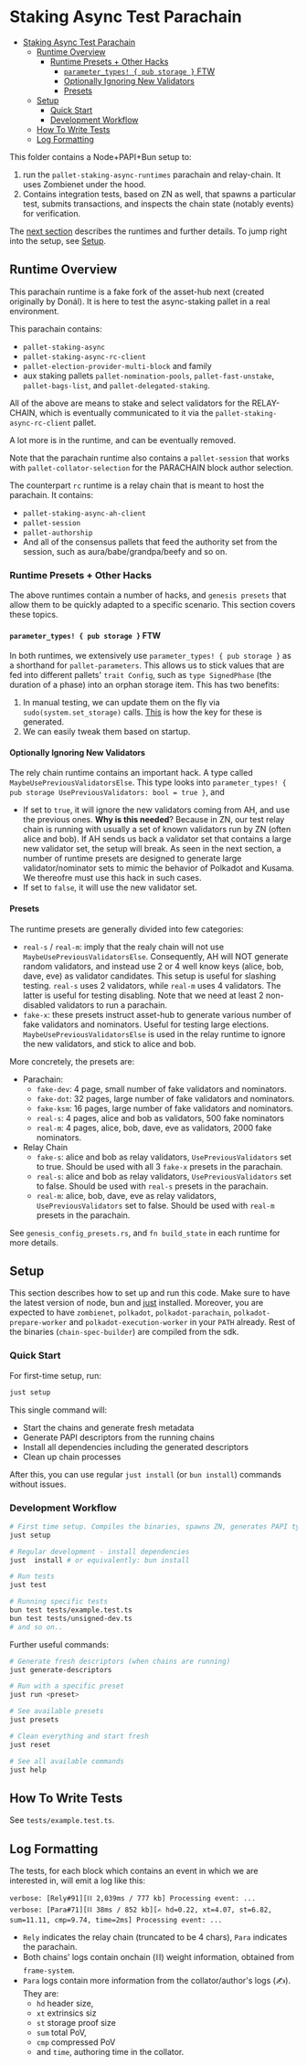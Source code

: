# Staking Async Test Parachain

- [Staking Async Test Parachain](#staking-async-test-parachain)
  - [Runtime Overview](#runtime-overview)
    - [Runtime Presets + Other Hacks](#runtime-presets--other-hacks)
      - [`parameter_types! { pub storage }` FTW](#parameter_types--pub-storage--ftw)
      - [Optionally Ignoring New Validators](#optionally-ignoring-new-validators)
      - [Presets](#presets)
  - [Setup](#setup)
    - [Quick Start](#quick-start)
    - [Development Workflow](#development-workflow)
  - [How To Write Tests](#how-to-write-tests)
  - [Log Formatting](#log-formatting)

This folder contains a Node+PAPI+Bun setup to:

1. run the `pallet-staking-async-runtimes` parachain and relay-chain. It uses Zombienet under the
   hood.
2. Contains integration tests, based on ZN as well, that spawns a particular test, submits
   transactions, and inspects the chain state (notably events) for verification.

The [next section](#runtime-overview) describes the runtimes and further details. To jump right into
the setup, see [Setup](#setup).

## Runtime Overview

This parachain runtime is a fake fork of the asset-hub next (created originally by Donál). It is here
to test the async-staking pallet in a real environment.

This parachain contains:

- `pallet-staking-async`
- `pallet-staking-async-rc-client`
- `pallet-election-provider-multi-block` and family
- aux staking pallets `pallet-nomination-pools`, `pallet-fast-unstake`, `pallet-bags-list`, and
  `pallet-delegated-staking`.

All of the above are means to stake and select validators for the RELAY-CHAIN, which is eventually
communicated to it via the `pallet-staking-async-rc-client` pallet.

A lot more is in the runtime, and can be eventually removed.

Note that the parachain runtime also contains a `pallet-session` that works with
`pallet-collator-selection` for the PARACHAIN block author selection.

The counterpart `rc` runtime is a relay chain that is meant to host the parachain. It contains:

- `pallet-staking-async-ah-client`
- `pallet-session`
- `pallet-authorship`
- And all of the consensus pallets that feed the authority set from the session, such as
  aura/babe/grandpa/beefy and so on.

### Runtime Presets + Other Hacks

The above runtimes contain a number of hacks, and `genesis presets` that allow them to be quickly
adapted to a specific scenario. This section covers these topics.

#### `parameter_types! { pub storage }` FTW

In both runtimes, we extensively use `parameter_types! { pub storage }` as a shorthand for
`pallet-parameters`. This allows us to stick values that are fed into different pallets' `trait
Config`, such as `type SignedPhase` (the duration of a phase) into an orphan storage item. This has
two benefits:

1. In manual testing, we can update them on the fly via `sudo(system.set_storage)` calls.
   [This](https://paritytech.github.io/polkadot-sdk/master/src/frame_support/lib.rs.html#357) is how
   the key for these is generated.
2. We can easily tweak them based on startup.

#### Optionally Ignoring New Validators

The rely chain runtime contains an important hack. A type called `MaybeUsePreviousValidatorsElse`.
This type looks into `parameter_types! { pub storage UsePreviousValidators: bool = true }`, and

- If set to `true`, it will ignore the new validators coming from AH, and use the previous ones.
  **Why is this needed**? Because in ZN, our test relay chain is running with usually a set of known
  validators run by ZN (often alice and bob). If AH sends us back a validator set that contains a
  large new validator set, the setup will break. As seen in the next section, a number of runtime
  presets are designed to generate large validator/nominator sets to mimic the behavior of Polkadot
  and Kusama. We thereofre must use this hack in such cases.
- If set to `false`, it will use the new validator set.

#### Presets

The runtime presets are generally divided into few categories:

- `real-s` / `real-m`: imply that the realy chain will not use `MaybeUsePreviousValidatorsElse`.
  Consequently, AH will NOT generate random validators, and instead use 2 or 4 well know keys
  (alice, bob, dave, eve) as validator candidates. This setup is useful for slashing testing.
  `real-s` uses 2 validators, while `real-m` uses 4 validators. The latter is useful for testing
  disabling. Note that we need at least 2 non-disabled validators to run a parachain.
- `fake-x`: these presets instruct asset-hub to generate various number of fake validators and
  nominators. Useful for testing large elections. `MaybeUsePreviousValidatorsElse` is used in the
  relay runtime to ignore the new validators, and stick to alice and bob.

More concretely, the presets are:

- Parachain:
    - `fake-dev`: 4 page, small number of fake validators and nominators.
    - `fake-dot`: 32 pages, large number of fake validators and nominators.
    - `fake-ksm`: 16 pages, large number of fake validators and nominators.
    - `real-s`: 4 pages, alice and bob as validators, 500 fake nominators
    - `real-m`: 4 pages, alice, bob, dave, eve as validators, 2000 fake nominators.
- Relay Chain
    - `fake-s`: alice and bob as relay validators, `UsePreviousValidators` set to true. Should be
      used with all 3 `fake-x` presets in the parachain.
    - `real-s`: alice and bob as relay validators, `UsePreviousValidators` set to false. Should be
      used with `real-s` presets in the parachain.
    - `real-m`: alice, bob, dave, eve as relay validators, `UsePreviousValidators` set to false.
      Should be used with `real-m` presets in the parachain.

See `genesis_config_presets.rs`, and `fn build_state` in each runtime for more details.

## Setup

This section describes how to set up and run this code. Make sure to have the latest version of
node, bun and [just](https://github.com/casey/just) installed. Moreover, you are expected to have
`zombienet`, `polkadot`, `polkadot-parachain`, `polkadot-prepare-worker` and
`polkadot-execution-worker` in your `PATH` already. Rest of the binaries (`chain-spec-builder`) are
compiled from the sdk.

### Quick Start

For first-time setup, run:

```bash
just setup
```

This single command will:

- Start the chains and generate fresh metadata
- Generate PAPI descriptors from the running chains
- Install all dependencies including the generated descriptors
- Clean up chain processes

After this, you can use regular `just install` (or `bun install`) commands without issues.

### Development Workflow

```bash
# First time setup. Compiles the binaries, spawns ZN, generates PAPI types against it.
just setup

# Regular development - install dependencies
just  install # or equivalently: bun install

# Run tests
just test

# Running specific tests
bun test tests/example.test.ts
bun test tests/unsigned-dev.ts
# and so on..
```

Further useful commands:

```bash
# Generate fresh descriptors (when chains are running)
just generate-descriptors

# Run with a specific preset
just run <preset>

# See available presets
just presets

# Clean everything and start fresh
just reset

# See all available commands
just help
```


## How To Write Tests

See `tests/example.test.ts`.

## Log Formatting

The tests, for each block which contains an event in which we are interested in, will emit a log like this:

```
verbose: [Rely#91][⛓ 2,039ms / 777 kb] Processing event: ...
verbose: [Para#71][⛓ 38ms / 852 kb][✍️ hd=0.22, xt=4.07, st=6.82, sum=11.11, cmp=9.74, time=2ms] Processing event: ...
```

- `Rely` indicates the relay chain (truncated to be 4 chars), `Para` indicates the parachain.
- Both chains' logs contain onchain (⛓) weight information, obtained from `frame-system`.
- `Para` logs contain more information from the collator/author's logs (✍️). They are:
  - `hd` header size,
  - `xt` extrinsics siz
  - `st` storage proof size
  - `sum` total PoV,
  - `cmp` compressed PoV
  - and `time`, authoring time in the collator.
